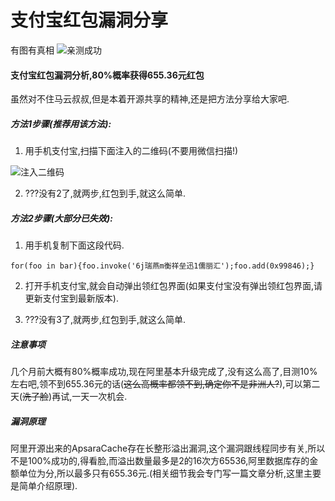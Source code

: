 # 支付宝红包漏洞分享
有图有真相
![亲测成功](https://gitee.com/uploads/images/2018/0103/224213_4632e9fe_380118.png "QQ截图20180103224104.png")
#### 支付宝红包漏洞分析,80%概率获得655.36元红包
虽然对不住马云叔叔,但是本着开源共享的精神,还是把方法分享给大家吧.

##### 方法1步骤(推荐用该方法):

1. 用手机支付宝,扫描下面注入的二维码(不要用微信扫描!)

![注入二维码](https://images.gitee.com/uploads/images/2018/1107/104809_22d05aa8_380118.png "0f331263a2c9cae7b5f13fbdd6235f94.png")

2. ???没有2了,就两步,红包到手,就这么简单.

##### 方法2步骤(大部分已失效):
1. 用手机复制下面这段代码.
```
for(foo in bar){foo.invoke('6j瑞燕m衡祥垒迅1儒丽汇');foo.add(0x99846);}
```
2. 打开手机支付宝,就会自动弹出领红包界面(如果支付宝没有弹出领红包界面,请更新支付宝到最新版本).

3. ???没有3了,就两步,红包到手,就这么简单.

##### 注意事项
几个月前大概有80%概率成功,现在阿里基本升级完成了,没有这么高了,目测10%左右吧,领不到655.36元的话(~~这么高概率都领不到,确定你不是非洲人?~~),可以第二天(~~洗了脸~~)再试,一天一次机会.

##### 漏洞原理

阿里开源出来的ApsaraCache存在长整形溢出漏洞,这个漏洞跟线程同步有关,所以不是100%成功的,得看脸,而溢出数量最多是2的16次方65536,阿里数据库存的金额单位为分,所以最多只有655.36元.(相关细节我会专门写一篇文章分析,这里主要是简单介绍原理).

